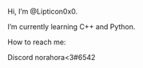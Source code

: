Hi, I’m @Lipticon0x0.

I’m currently learning C++ and Python.

How to reach me: 

Discord norahora<3#6542

<!---
Lipticon0x0/Lipticon0x0 is a ✨ special ✨ repository because its `README.md` (this file) appears on your GitHub profile.
You can click the Preview link to take a look at your changes.
--->

